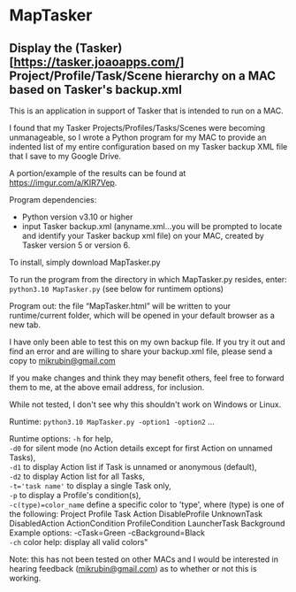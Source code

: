# MapTasker
## Display the (Tasker)[https://tasker.joaoapps.com/] Project/Profile/Task/Scene hierarchy on a MAC based on Tasker's backup.xml

This is an application in support of Tasker that is intended to run on a MAC.
 
I found that my Tasker Projects/Profiles/Tasks/Scenes were becoming unmanageable, so I wrote a Python program for my MAC to provide an indented list of my entire configuration based on my Tasker backup XML file that I save to my Google Drive.
 
A portion/example of the results can be found at https://imgur.com/a/KIR7Vep.
 
Program dependencies:
-	Python version v3.10 or higher
-	input Tasker backup.xml (anyname.xml…you will be prompted to locate and identify your Tasker backup xml file) on your MAC, created by Tasker version 5 or version 6. 

To install, simply download MapTasker.py
 
To run the program from the directory in which MapTasker.py resides, enter: `python3.10 MapTasker.py` (see below for runtimem options)
 
Program out: the file “MapTasker.html” will be written to your runtime/current folder, which will be opened in your default browser as a new tab.  
 
I have only been able to test this on my own backup file. If you try it out and find an error and are willing to share your backup.xml file, please send a copy to mikrubin@gmail.com 
 
If you make changes and think they may benefit others, feel free to forward them to me, at the above email address, for inclusion.
 
While not tested, I don't see why this shouldn't work on Windows or Linux.
 
Runtime: `python3.10 MapTasker.py -option1 -option2` ...
 
Runtime options: 
`-h` for help,  
`-d0` for silent mode (no Action details except for first Action on unnamed Tasks),  
`-d1` to display Action list if Task is unnamed or anonymous (default),   
`-d2` to display Action list for all Tasks,   
`-t='task name'` to display a single Task only,   
`-p` to display a Profile's condition(s),   
`-c(type)=color_name`  define a specific color to 'type', where (type) is one of the following: Project Profile Task Action DisableProfile UnknownTask DisabledAction ActionCondition ProfileCondition LauncherTask Background     Example options: -cTask=Green -cBackground=Black     
`-ch`  color help: display all valid colors"
 
Note: this has not been tested on other MACs and I would be interested in hearing feedback (mikrubin@gmail.com) as to whether or not this is working.    
 
  
